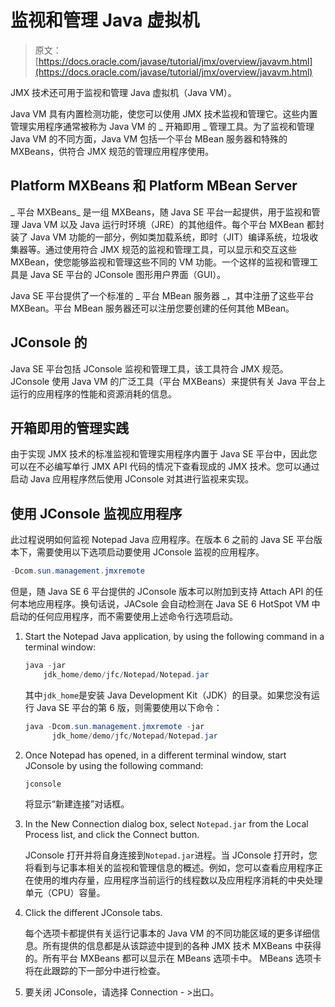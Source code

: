 # 监视和管理 Java 虚拟机

> 原文： [https://docs.oracle.com/javase/tutorial/jmx/overview/javavm.html](https://docs.oracle.com/javase/tutorial/jmx/overview/javavm.html)

JMX 技术还可用于监视和管理 Java 虚拟机（Java VM）。

Java VM 具有内置检测功能，使您可以使用 JMX 技术监视和管理它。这些内置管理实用程序通常被称为 Java VM 的 _ 开箱即用 _ 管理工具。为了监视和管理 Java VM 的不同方面，Java VM 包括一个平台 MBean 服务器和特殊的 MXBeans，供符合 JMX 规范的管理应用程序使用。

## Platform MXBeans 和 Platform MBean Server

_ 平台 MXBeans_ 是一组 MXBeans，随 Java SE 平台一起提供，用于监视和管理 Java VM 以及 Java 运行时环境（JRE）的其他组件。每个平台 MXBean 都封装了 Java VM 功能的一部分，例如类加载系统，即时（JIT）编译系统，垃圾收集器等。通过使用符合 JMX 规范的监视和管理工具，可以显示和交互这些 MXBean，使您能够监视和管理这些不同的 VM 功能。一个这样的监视和管理工具是 Java SE 平台的 JConsole 图形用户界面（GUI）。

Java SE 平台提供了一个标准的 _ 平台 MBean 服务器 _，其中注册了这些平台 MXBean。平台 MBean 服务器还可以注册您要创建的任何其他 MBean。

## JConsole 的

Java SE 平台包括 JConsole 监视和管理工具，该工具符合 JMX 规范。 JConsole 使用 Java VM 的广泛工具（平台 MXBeans）来提供有关 Java 平台上运行的应用程序的性能和资源消耗的信息。

## 开箱即用的管理实践

由于实现 JMX 技术的标准监视和管理实用程序内置于 Java SE 平台中，因此您可以在不必编写单行 JMX API 代码的情况下查看现成的 JMX 技术。您可以通过启动 Java 应用程序然后使用 JConsole 对其进行监视来实现。

## 使用 JConsole 监视应用程序

此过程说明如何监视 Notepad Java 应用程序。在版本 6 之前的 Java SE 平台版本下，需要使用以下选项启动要使用 JConsole 监视的应用程序。

```java
-Dcom.sun.management.jmxremote

```

但是，随 Java SE 6 平台提供的 JConsole 版本可以附加到支持 Attach API 的任何本地应用程序。换句话说，JACsole 会自动检测在 Java SE 6 HotSpot VM 中启动的任何应用程序，而不需要使用上述命令行选项启动。

1.  Start the Notepad Java application, by using the following command in a terminal window:

    ```java
    java -jar 
        jdk_home/demo/jfc/Notepad/Notepad.jar

    ```

    其中`jdk_home`是安装 Java Development Kit（JDK）的目录。如果您没有运行 Java SE 平台的第 6 版，则需要使用以下命令：

    ```java
    java -Dcom.sun.management.jmxremote -jar 
          jdk_home/demo/jfc/Notepad/Notepad.jar

    ```

2.  Once Notepad has opened, in a different terminal window, start JConsole by using the following command:

    ```java
    jconsole

    ```

    将显示“新建连接”对话框。

3.  In the New Connection dialog box, select `Notepad.jar` from the Local Process list, and click the Connect button.

    JConsole 打开并将自身连接到`Notepad.jar`进程。当 JConsole 打开时，您将看到与记事本相关的监视和管理信息的概述。例如，您可以查看应用程序正在使用的堆内存量，应用程序当前运行的线程数以及应用程序消耗的中央处理单元（CPU）容量。

4.  Click the different JConsole tabs.

    每个选项卡都提供有关运行记事本的 Java VM 的不同功能区域的更多详细信息。所有提供的信息都是从该踪迹中提到的各种 JMX 技术 MXBeans 中获得的。所有平台 MXBeans 都可以显示在 MBeans 选项卡中。 MBeans 选项卡将在此跟踪的下一部分中进行检查。

5.  要关闭 JConsole，请选择 Connection - &gt;出口。